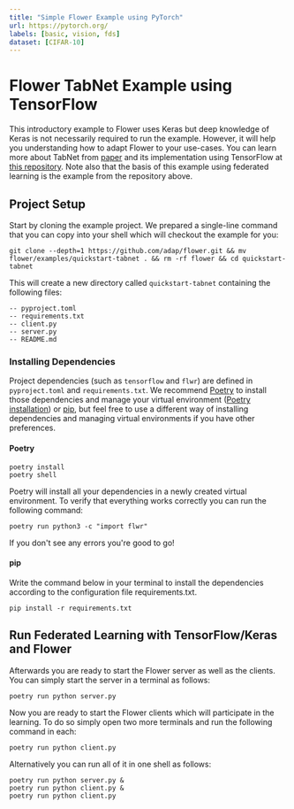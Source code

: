 ```yaml
---
title: "Simple Flower Example using PyTorch"
url: https://pytorch.org/
labels: [basic, vision, fds]
dataset: [CIFAR-10]
---
```


# Flower TabNet Example using TensorFlow

This introductory example to Flower uses Keras but deep knowledge of Keras is not necessarily required to run the example. However, it will help you understanding how to adapt Flower to your use-cases. You can learn more about TabNet from [paper](https://arxiv.org/abs/1908.07442) and its implementation using TensorFlow at [this repository](https://github.com/titu1994/tf-TabNet). Note also that the basis of this example using federated learning is the example from the repository above.

## Project Setup

Start by cloning the example project. We prepared a single-line command that you can copy into your shell which will checkout the example for you:

```shell
git clone --depth=1 https://github.com/adap/flower.git && mv flower/examples/quickstart-tabnet . && rm -rf flower && cd quickstart-tabnet
```

This will create a new directory called `quickstart-tabnet` containing the following files:

```shell
-- pyproject.toml
-- requirements.txt
-- client.py
-- server.py
-- README.md
```

### Installing Dependencies

Project dependencies (such as `tensorflow` and `flwr`) are defined in `pyproject.toml` and `requirements.txt`. We recommend [Poetry](https://python-poetry.org/docs/) to install those dependencies and manage your virtual environment ([Poetry installation](https://python-poetry.org/docs/#installation)) or [pip](https://pip.pypa.io/en/latest/development/), but feel free to use a different way of installing dependencies and managing virtual environments if you have other preferences.

#### Poetry

```shell
poetry install
poetry shell
```

Poetry will install all your dependencies in a newly created virtual environment. To verify that everything works correctly you can run the following command:

```shell
poetry run python3 -c "import flwr"
```

If you don't see any errors you're good to go!

#### pip

Write the command below in your terminal to install the dependencies according to the configuration file requirements.txt.

```shell
pip install -r requirements.txt
```

## Run Federated Learning with TensorFlow/Keras and Flower

Afterwards you are ready to start the Flower server as well as the clients. You can simply start the server in a terminal as follows:

```shell
poetry run python server.py
```

Now you are ready to start the Flower clients which will participate in the learning. To do so simply open two more terminals and run the following command in each:

```shell
poetry run python client.py
```

Alternatively you can run all of it in one shell as follows:

```shell
poetry run python server.py &
poetry run python client.py &
poetry run python client.py
```
